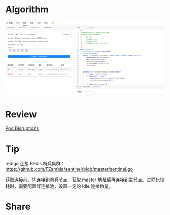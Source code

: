 # Algorithm

![863. 二叉树中所有距离为 K 的结点](../../../images/temp/zhenran-2023-02-18-lc.png)

# Review

[Pod Disruptions](https://kubernetes.io/docs/concepts/workloads/pods/disruptions/)

# Tip

redigo 连接 Redis 哨兵集群：https://github.com/FZambia/sentinel/blob/master/sentinel.go

获取连接前，先连接到哨兵节点，获取 master 地址后再连接到主节点。过程比较耗时，需要配置好连接池，设置一定的 Idle 连接数量。

# Share
